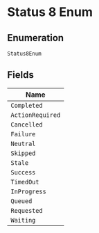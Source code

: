 
# Status 8 Enum

## Enumeration

`Status8Enum`

## Fields

| Name |
|  --- |
| `Completed` |
| `ActionRequired` |
| `Cancelled` |
| `Failure` |
| `Neutral` |
| `Skipped` |
| `Stale` |
| `Success` |
| `TimedOut` |
| `InProgress` |
| `Queued` |
| `Requested` |
| `Waiting` |

